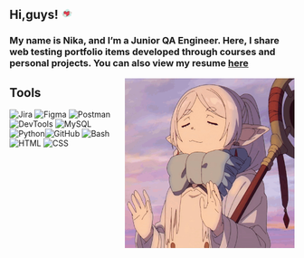 ## Hi,guys! <img src="https://github.com/NikaEngels/NikaEngels/blob/main/assets/icons8-%D1%81%D0%B5%D1%80%D0%B4%D1%86%D0%B5.gif " width="20" height="20">

### My name is Nika, and I’m a Junior QA Engineer. Here, I share web testing portfolio items developed through courses and personal projects. You can also view my resume [here](https://github.com/NikaEngels/NikaEngels/blob/main/resume/%D0%93%D0%BE%D1%80%D1%8F%D1%87%D0%B5%D0%B2%D0%B0%20%D0%92%D0%B5%D1%80%D0%BE%D0%BD%D0%B8%D0%BA%D0%B0%20QA%20Engineer%20CV.pdf)

<img src="https://github.com/NikaEngels/NikaEngels/blob/main/assets/anime-frieren.gif" width="300" height="300" style="float:right; margin-left: 20px;">

## Tools

![Jira](https://img.shields.io/badge/-Jira-4D5BA3?style=for-the-badge&logo=Jira&logoColor=blue)
![Figma](https://img.shields.io/badge/-Figma-4D5BA3?style=for-the-badge&logo=Figma&logoColor=white)
![Postman](https://img.shields.io/badge/-POSTMAN-4D5BA3?style=for-the-badge&logo=Postman)
![DevTools](https://img.shields.io/badge/-DevTools-4D5BA3?style=for-the-badge&logo=ChromeDevTools&logoColor=blue) ![MySQL](https://img.shields.io/badge/-MySQL-4D5BA3?style=for-the-badge&logo=MySQL&logoColor=black) ![Python](https://img.shields.io/badge/-Python-4D5BA3?style=for-the-badge&logo=Python&logoColor=black)![GitHub](https://img.shields.io/badge/-GitHub-4D5BA3?style=for-the-badge&logo=GitHub&logoColor=black) ![Bash](https://img.shields.io/badge/-Bush-4D5BA3?style=for-the-badge&logo=Bush&logoColor=black) ![HTML](https://img.shields.io/badge/-HTML-4D5BA3?style=for-the-badge&logo=HTML5&logoColor=black) ![CSS](https://img.shields.io/badge/-CSS-4D5BA3?style=for-the-badge&logo=CSS&logoColor=black)
